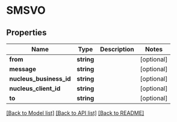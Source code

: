 # SMSVO

## Properties
Name | Type | Description | Notes
------------ | ------------- | ------------- | -------------
**from** | **string** |  | [optional] 
**message** | **string** |  | [optional] 
**nucleus_business_id** | **string** |  | [optional] 
**nucleus_client_id** | **string** |  | [optional] 
**to** | **string** |  | [optional] 

[[Back to Model list]](../README.md#documentation-for-models) [[Back to API list]](../README.md#documentation-for-api-endpoints) [[Back to README]](../README.md)


